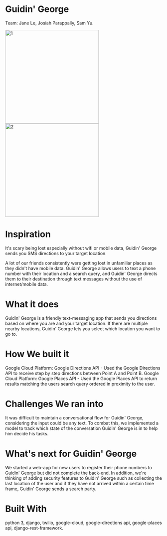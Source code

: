 # Guidin' George
Team: Jane Le, Josiah Parappally, Sam Yu. 

<img src="https://i.imgur.com/sYgasRs.jpg" alt="1" width="300"> <img src="https://i.imgur.com/SCb6aAW.jpg" alt="2" width="300">

# Inspiration
It's scary being lost especially without wifi or mobile data, Guidin' George sends you SMS directions to your target location.

A lot of our friends consistently were getting lost in unfamiliar places as they didn't have mobile data. Guidin' George allows users to text a phone number with their location and a search query, and Guidin' George directs them to their destination through text messages without the use of internet/mobile data.

# What it does
Guidin' George is a friendly text-messaging app that sends you directions based on where you are and your target location. If there are multiple nearby locations, Guidin' George lets you select which location you want to go to.

# How We built it
Google Cloud Platform: Google Directions API - Used the Google Directions API to receive step by step directions between Point A and Point B. Google Cloud Platform: Google Places API - Used the Google Places API to return results matching the users search query ordered in proximity to the user.

# Challenges We ran into
It was difficult to maintain a conversational flow for Guidin' George, considering the input could be any text. To combat this, we implemented a model to track which state of the conversation Guidin' George is in to help him decide his tasks.

# What's next for Guidin' George
We started a web-app for new users to register their phone numbers to Guidin' George but did not complete the back-end. In addition, we're thinking of adding security features to Guidin' George such as collecting the last location of the user and if they have not arrived within a certain time frame, Guidin' George sends a search party.

# Built With
python 3,
django,
twilio,
google-cloud,
google-directions api,
google-places api,
django-rest-framework.
